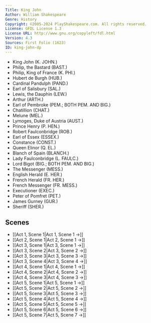 ```yaml
---
Title: King John
Author: William Shakespeare
Genre: History
Copyright: ©2005-2024 PlayShakespeare.com. All rights reserved.
License: GFDL License 1.3
License URL: http://www.gnu.org/copyleft/fdl.html
Version: 4.3
Sources: First Folio (1623)
ID: king-john-dp
---
```


- King John (K. JOHN.)
- Philip, the Bastard (BAST.)
- Philip, King of France (K. PHI.)
- Hubert de Burgh (HUB.)
- Cardinal Pandulph (PAND.)
- Earl of Salisbury (SAL.)
- Lewis, the Dauphin (LEW.)
- Arthur (ARTH.)
- Earl of Pembroke (PEM.; BOTH PEM. AND BIG.)
- Chatillion (CHAT.)
- Melune (MEL.)
- Lymoges, Duke of Austria (AUST.)
- Prince Henry (P. HEN.)
- Robert Faulconbridge (ROB.)
- Earl of Essex (ESSEX.)
- Constance (CONST.)
- Queen Elinor (Q. EL.)
- Blanch of Spain (BLANCH.)
- Lady Faulconbridge (L. FAULC.)
- Lord Bigot (BIG.; BOTH PEM. AND BIG.)
- The Messenger (MESS.)
- English Herald (E. HER.)
- French Herald (FR. HER.)
- French Messenger (FR. MESS.)
- Executioner (EXEC.)
- Peter of Pomfret (PET.)
- James Gurney (GUR.)
- Sheriff (SHER.)

## Scenes

- [[Act 1, Scene 1|Act 1, Scene 1 →]]
- [[Act 2, Scene 1|Act 2, Scene 1 →]]
- [[Act 3, Scene 1|Act 3, Scene 1 →]]
- [[Act 3, Scene 2|Act 3, Scene 2 →]]
- [[Act 3, Scene 3|Act 3, Scene 3 →]]
- [[Act 3, Scene 4|Act 3, Scene 4 →]]
- [[Act 4, Scene 1|Act 4, Scene 1 →]]
- [[Act 4, Scene 2|Act 4, Scene 2 →]]
- [[Act 4, Scene 3|Act 4, Scene 3 →]]
- [[Act 5, Scene 1|Act 5, Scene 1 →]]
- [[Act 5, Scene 2|Act 5, Scene 2 →]]
- [[Act 5, Scene 3|Act 5, Scene 3 →]]
- [[Act 5, Scene 4|Act 5, Scene 4 →]]
- [[Act 5, Scene 5|Act 5, Scene 5 →]]
- [[Act 5, Scene 6|Act 5, Scene 6 →]]
- [[Act 5, Scene 7|Act 5, Scene 7 →]]
